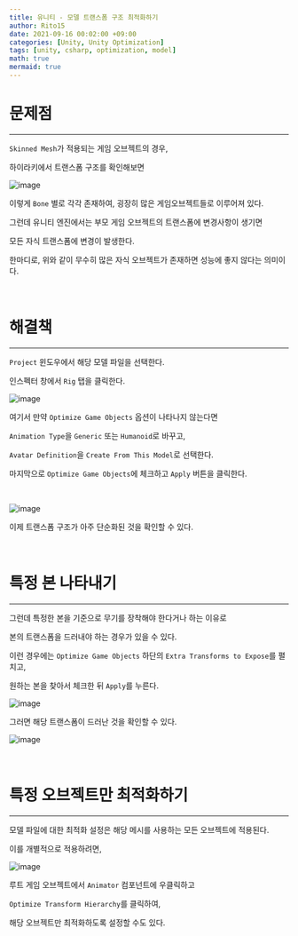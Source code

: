 ```yaml
---
title: 유니티 - 모델 트랜스폼 구조 최적화하기
author: Rito15
date: 2021-09-16 00:02:00 +09:00
categories: [Unity, Unity Optimization]
tags: [unity, csharp, optimization, model]
math: true
mermaid: true
---
```


# 문제점
---

`Skinned Mesh`가 적용되는 게임 오브젝트의 경우,

하이라키에서 트랜스폼 구조를 확인해보면

![image](https://user-images.githubusercontent.com/42164422/133316015-d33fa2d4-9e48-4273-b44b-f9d4c4ade799.png)

이렇게 `Bone` 별로 각각 존재하여, 굉장히 많은 게임오브젝트들로 이루어져 있다.

그런데 유니티 엔진에서는 부모 게임 오브젝트의 트랜스폼에 변경사항이 생기면

모든 자식 트랜스폼에 변경이 발생한다.

한마디로, 위와 같이 무수히 많은 자식 오브젝트가 존재하면 성능에 좋지 않다는 의미이다.

<br>

# 해결책
---

`Project` 윈도우에서 해당 모델 파일을 선택한다.

인스펙터 창에서 `Rig` 탭을 클릭한다.

![image](https://user-images.githubusercontent.com/42164422/133316610-83b8bf27-75e9-44d4-a8c4-e26305171c7e.png)

여기서 만약 `Optimize Game Objects` 옵션이 나타나지 않는다면

`Animation Type`을 `Generic` 또는 `Humanoid`로 바꾸고,

`Avatar Definition`을 `Create From This Model`로 선택한다.

마지막으로 `Optimize Game Objects`에 체크하고 `Apply` 버튼을 클릭한다.

<br>

![image](https://user-images.githubusercontent.com/42164422/133316813-0cb693b1-1aab-4b30-bf6f-4719f16deb1a.png)

이제 트랜스폼 구조가 아주 단순화된 것을 확인할 수 있다.

<br>

# 특정 본 나타내기
---

그런데 특정한 본을 기준으로 무기를 장착해야 한다거나 하는 이유로

본의 트랜스폼을 드러내야 하는 경우가 있을 수 있다.

이런 경우에는 `Optimize Game Objects` 하단의 `Extra Transforms to Expose`를 펼치고,

원하는 본을 찾아서 체크한 뒤 `Apply`를 누른다.

![image](https://user-images.githubusercontent.com/42164422/133317343-24981e1a-b624-4f3c-aeef-b86ec1d04f2c.png)

그러면 해당 트랜스폼이 드러난 것을 확인할 수 있다.

![image](https://user-images.githubusercontent.com/42164422/133317396-af2f1911-1cdb-4154-831c-47656a0d89a6.png)

<br>

# 특정 오브젝트만 최적화하기
---

모델 파일에 대한 최적화 설정은 해당 메시를 사용하는 모든 오브젝트에 적용된다.

이를 개별적으로 적용하려면,

![image](https://user-images.githubusercontent.com/42164422/133320716-d0ac425f-0d18-4609-90d2-0a90e7214538.png)

루트 게임 오브젝트에서 `Animator` 컴포넌트에 우클릭하고

`Optimize Transform Hierarchy`를 클릭하여,

해당 오브젝트만 최적화하도록 설정할 수도 있다.






